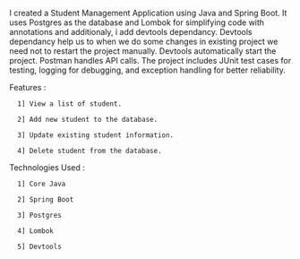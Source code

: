I created a Student Management Application using Java and Spring Boot. It uses Postgres as the database and Lombok for simplifying code with annotations and additionaly, i add devtools dependancy.
Devtools dependancy help us to when we do some changes in existing project we need not to restart the project manually. Devtools automatically start the project.
Postman handles API calls.
The project includes JUnit test cases for testing, logging for debugging, and exception handling for better reliability.

Features :

      1] View a list of student.
      
      2] Add new student to the database.
      
      3] Update existing student information.
      
      4] Delete student from the database.

Technologies Used :

      1] Core Java
        
      2] Spring Boot
      
      3] Postgres
      
      4] Lombok

      5] Devtools
